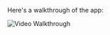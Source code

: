 Here's a walkthrough of the app:

<img src='https://cloud.githubusercontent.com/assets/14018274/23290638/4df4b9ec-fa20-11e6-8d2c-f90eeab24482.gif' title='Video Walkthrough' width='' alt='Video Walkthrough' />
